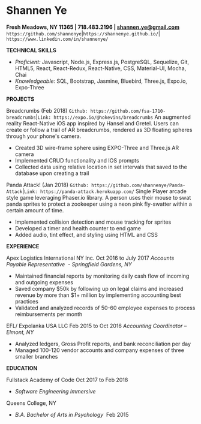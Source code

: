 # Shannen Ye
**Fresh Meadows, NY 11365 | 718.483.2196 | ​shannen.ye@gmail.com**
```https://github.com/shannenye​```|```​https://shannenye.github.io/​```|```​https://www.linkedin.com/in/shannenye/```

**TECHNICAL SKILLS**
- *Proficient:* Javascript, Node.js, Express.js, PostgreSQL, Sequelize, Git, HTML5, React, React-Redux, React-Native,
CSS, Material-UI, Mocha, Chai
- *Knowledgeable:* SQL, Bootstrap, Jasmine, Bluebird, Three.js, Expo.io, Expo-Three

**PROJECTS**

Breadcrumbs (Feb 2018)
```Github: ​https://github.com/fsa-1710-breadcrumbs```|```Link: https://expo.io/@hokevins/breadcrumbs```
An augmented reality React-Native iOS app inspired by Hansel and Gretel. Users can create or follow a trail of AR
breadcrumbs, rendered as 3D floating spheres through your phone's camera​.
- Created 3D wire-frame sphere using EXPO-Three and Three.js AR camera
- Implemented CRUD functionality and IOS prompts
- Collected data using relative location in set intervals that saved to the database upon creating a trail

Panda Attack! (Jan 2018)
```Github: ​https://github.com/shannenye/Panda-Attack```|```Link: https://panda-attack.herokuapp.com/```
Single Player arcade style game leveraging Phaser.io library. A person uses their mouse to swat panda sprites to
protect a zookeeper using a neon pink fly-swatter within a certain amount of time.
- Implemented collision detection and mouse tracking for sprites
- Developed a timer and health counter to end game
- Added audio, tint effect, and styling using HTML and CSS

**EXPERIENCE**

Apex Logistics International NY Inc. ​Oct 2016 to July 2017
*Accounts Payable Representative ​​ - ​Springfield Gardens, NY*
- Maintained financial reports by monitoring daily cash flow of incoming and outgoing expenses
- Saved company $50k by following up on legal claims and increased revenue by more than $1+ million by
implementing accounting best practices
- Validated and analyzed records of 50-60 employee expenses to process reimbursements per month

EFL/ Expolanka USA LLC ​Feb 2015 to Oct 2016
*Accounting Coordinator ​– ​Elmont, NY*
- Analyzed ledgers, Gross Profit reports, and bank reconciliation per day
- Managed 100-120 vendor accounts and company expenses of three smaller branches

**EDUCATION**

Fullstack Academy of Code ​Oct 2017 to Feb 2018
- *Software Engineering Immersive*

Queens College, NY
- *B.A. Bachelor of Arts in Psychology* ​ Feb 2015


